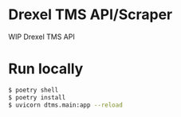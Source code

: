 # Drexel TMS API/Scraper

WIP Drexel TMS API

# Run locally
```sh
$ poetry shell
$ poetry install
$ uvicorn dtms.main:app --reload
```
